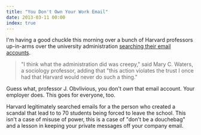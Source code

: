 ```yaml
---
title: "You Don't Own Your Work Email"
date: 2013-03-11 00:00
index: true
---
```


I'm having a good chuckle this morning over a bunch of Harvard professors up-in-arms over the university administration [searching their email accounts](http://www.nytimes.com/2013/03/11/us/harvard-e-mail-search-stuns-faculty-members.html?pagewanted=all&_r=0).

> "I think what the administration did was creepy," said Mary C. Waters, a sociology professor, adding that "this action violates the trust I once had that Harvard would never do such a thing."

Guess what, professor J. Obvlivious, you don't _own_ that email account. Your employer does. This goes for everyone, too.

Harvard legitimately searched emails for a the person who created a scandal that lead to to 70 students being forced to leave the school. This isn't a case of misuse of power, this is a case of "don't be a douchebag" and a lesson in keeping your private messages off your company email.

<!-- more -->
